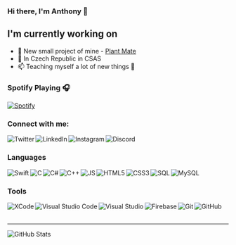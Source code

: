 ### Hi there, I'm Anthony 👋

## I'm currently working on
- 🌱 New small project of mine - [Plant Mate][pmgithub]
- 👀 In Czech Republic in CSAS
- 📫 Teaching myself a lot of new things 🤣

### Spotify Playing 🎧
[![Spotify](https://novatorem-tonnycs.vercel.app//api/spotify)](https://open.spotify.com/user/tonny774)

### Connect with me:
[<img align="left" alt="Twitter" src="https://img.shields.io/badge/Twitter-1DA1F2?style=for-the-badge&logo=twitter&logoColor=white" />][twitter]
[<img align="left" alt="LinkedIn" src="https://img.shields.io/badge/LinkedIn-0077B5?style=for-the-badge&logo=linkedin&logoColor=white" />][linkedin]
[<img align="left" alt="Instagram" src="https://img.shields.io/badge/Instagram-E4405F?style=for-the-badge&logo=instagram&logoColor=white" />][instagram]
[<img align="left" alt="Discord" src="https://img.shields.io/badge/Discord-7289DA?style=for-the-badge&logo=discord&logoColor=white" />][discord]

<br />

### Languages
[<img align="left" alt="Swift" src="https://img.shields.io/badge/Swift-FA7343?style=for-the-badge&logo=swift&logoColor=white">][youtubeplaylist]
[<img align="left" alt="C" src="https://img.shields.io/badge/C-00599C?style=for-the-badge&logo=c&logoColor=white">][youtubeplaylist]
[<img align="left" alt="C#" src="https://img.shields.io/badge/C%23-239120?style=for-the-badge&logo=c-sharp&logoColor=white">][youtubeplaylist]
[<img align="left" alt="C++" src="https://img.shields.io/badge/C%2B%2B-00599C?style=for-the-badge&logo=c%2B%2B&logoColor=white">][youtubeplaylist]
[<img align="left" alt="JS" src="https://img.shields.io/badge/JavaScript-323330?style=for-the-badge&logo=javascript&logoColor=F7DF1E">][youtubeplaylist]
[<img align="left" alt="HTML5" src="https://img.shields.io/badge/HTML5-E34F26?style=for-the-badge&logo=html5&logoColor=white">][youtubeplaylist]
[<img align="left" alt="CSS3" src="https://img.shields.io/badge/CSS-239120?&style=for-the-badge&logo=css3&logoColor=white">][youtubeplaylist]
[<img align="left" alt="SQL" src="https://img.shields.io/badge/SQLite-07405E?style=for-the-badge&logo=sqlite&logoColor=white">][youtubeplaylist]
[<img align="left" alt="MySQL" src="https://img.shields.io/badge/MySQL-00000F?style=for-the-badge&logo=mysql&logoColor=white">][youtubeplaylist]

<br />

### Tools
[<img align="left" alt="XCode" src="https://img.shields.io/badge/Xcode-007ACC?style=for-the-badge&logo=Xcode&logoColor=white">][youtubeplaylist]
[<img align="left" alt="Visual Studio Code" src="https://img.shields.io/badge/Visual_Studio_Code-0078D4?style=for-the-badge&logo=visual%20studio%20code&logoColor=white">][youtubeplaylist]
[<img align="left" alt="Visual Studio" src="https://img.shields.io/badge/Visual_Studio_2019-5C2D91?style=for-the-badge&logo=visual%20studio&logoColor=white">][youtubeplaylist]
[<img align="left" alt="Firebase" src="https://img.shields.io/badge/firebase-ffca28?style=for-the-badge&logo=firebase&logoColor=white">][youtubeplaylist]
[<img align="left" alt="Git" src="https://img.shields.io/badge/Git-F05032?style=for-the-badge&logo=git&logoColor=white">][youtubeplaylist]
[<img align="left" alt="GitHub" src="https://img.shields.io/badge/GitHub-100000?style=for-the-badge&logo=github&logoColor=white">][youtubeplaylist]

<br />
<br />

---
<img align="left" alt="GitHub Stats" src="https://github-readme-stats-tonnycs.vercel.app/api?username=TonnyCS&show_icons=true&hide_border=true&hide=stars,contribs,issues)">

[pmgithub]: https://github.com/TonnyCS/PlantMate
[twitter]: https://twitter.com/Tonny\_nm
[linkedin]: https://www.linkedin.com/in/anton%C3%ADn-%C5%A1imek-9a038a1b4/
[instagram]: https://www.instagram.com/tonny_simek/
[discord]: https://discordapp.com/users/410887441323655168/
[youtubeplaylist]: https://www.youtube.com/playlist?list=PLCkQYSNGTIVJ9UKWzF-GYIjYYCim90gAa
